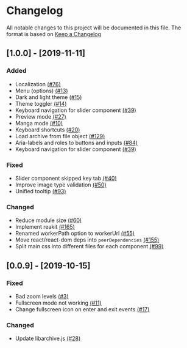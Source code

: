 # Changelog

All notable changes to this project will be documented in this file. The format is based on [Keep a Changelog](https://keepachangelog.com/en/1.0.0/)

## [1.0.0] - [2019-11-11]

### Added

- Localization [(#76)](https://github.com/btzr-io/Villain/issues/76)
- Menu (options) [(#13)](<(https://github.com/btzr-io/Villain/issues/13)>)
- Dark and light theme [(#15)](https://github.com/btzr-io/Villain/issues/15)
- Theme toggler [(#14)](https://github.com/btzr-io/Villain/issues/14)
- Keyboard navigation for slider component [(#39)](https://github.com/btzr-io/Villain/issues/39)
- Preview mode [(#27)](https://github.com/btzr-io/Villain/issues/27)
- Manga mode [(#10)](https://github.com/btzr-io/Villain/issues/10)
- Keyboard shortcuts [(#20)](https://github.com/btzr-io/Villain/issues/20)
- Load archive from file object [(#129)](https://github.com/btzr-io/Villain/issues/129)
- Aria-labels and roles to buttons and inputs [(#84)](https://github.com/btzr-io/Villain/issues/84)
- Keyboard navigation for slider component [(#39)](https://github.com/btzr-io/Villain/issues/39)

### Fixed

- Slider component skipped key tab [(#40)](https://github.com/btzr-io/Villain/issues/40)
- Improve image type validation [(#50)](https://github.com/btzr-io/Villain/issues/50)
- Unified tooltip [(#93)](https://github.com/btzr-io/Villain/issues/93)

### Changed

- Reduce module size [(#60)](https://github.com/btzr-io/Villain/issues/60)
- Implement reakit [(#165)](https://github.com/btzr-io/Villain/issues/165)
- Renamed workerPath option to workerUrl [(#55)](https://github.com/btzr-io/Villain/issues/55)
- Move react/react-dom deps into `peerDependencies` [(#155)](https://github.com/btzr-io/Villain/issues/155)
- Split main css into different files for each component [(#99)](https://github.com/btzr-io/Villain/issues/99)

## [0.0.9] - [2019-10-15]

### Fixed

- Bad zoom levels [(#3)](https://github.com/btzr-io/Villain/issues/3)
- Fullscreen mode not working [(#11)](https://github.com/btzr-io/Villain/issues/11)
- Change fullscreen icon on enter and exit events [(#17)](https://github.com/btzr-io/Villain/issues/17)

### Changed

- Update libarchive.js [(#28)](https://github.com/btzr-io/Villain/issues/28)

